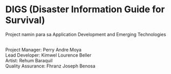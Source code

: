 # DIGS (Disaster Information Guide for Survival)
<!--- comment --->
Project namin para sa Application Development and Emerging Technologies<br/> <br/>

Project Manager: Perry Andre Moya  <br/>
Lead Developer: Kimwel Lourence Beller  <br/>
Artist: Rehum Baraquil  <br/>
Quality Assurance: Fhranz Joseph Benosa
